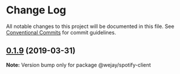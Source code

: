 # Change Log

All notable changes to this project will be documented in this file.
See [Conventional Commits](https://conventionalcommits.org) for commit guidelines.

## [0.1.9](https://github.com/Iteam1337/wejay-utils/compare/@wejay/spotify-client@0.1.8...@wejay/spotify-client@0.1.9) (2019-03-31)

**Note:** Version bump only for package @wejay/spotify-client
